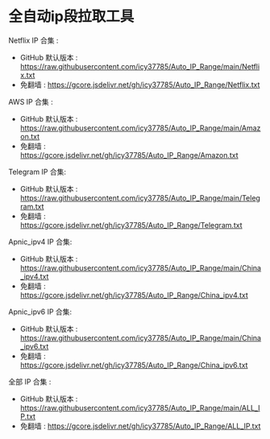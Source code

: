 # 全自动ip段拉取工具

Netflix IP 合集 :

- GitHub 默认版本 : https://raw.githubusercontent.com/icy37785/Auto_IP_Range/main/Netflix.txt
- 免翻墙 : https://gcore.jsdelivr.net/gh/icy37785/Auto_IP_Range/Netflix.txt

AWS IP 合集 :

- GitHub 默认版本 : https://raw.githubusercontent.com/icy37785/Auto_IP_Range/main/Amazon.txt
- 免翻墙 : https://gcore.jsdelivr.net/gh/icy37785/Auto_IP_Range/Amazon.txt

Telegram IP 合集:

- GitHub 默认版本 : https://raw.githubusercontent.com/icy37785/Auto_IP_Range/main/Telegram.txt
- 免翻墙 : https://gcore.jsdelivr.net/gh/icy37785/Auto_IP_Range/Telegram.txt

Apnic_ipv4 IP 合集:

- GitHub 默认版本 : https://raw.githubusercontent.com/icy37785/Auto_IP_Range/main/China_ipv4.txt
- 免翻墙 : https://gcore.jsdelivr.net/gh/icy37785/Auto_IP_Range/China_ipv4.txt

Apnic_ipv6 IP 合集:

- GitHub 默认版本 : https://raw.githubusercontent.com/icy37785/Auto_IP_Range/main/China_ipv6.txt
- 免翻墙 : https://gcore.jsdelivr.net/gh/icy37785/Auto_IP_Range/China_ipv6.txt

全部 IP 合集 :

- GitHub 默认版本 : https://raw.githubusercontent.com/icy37785/Auto_IP_Range/main/ALL_IP.txt
- 免翻墙 : https://gcore.jsdelivr.net/gh/icy37785/Auto_IP_Range/ALL_IP.txt
